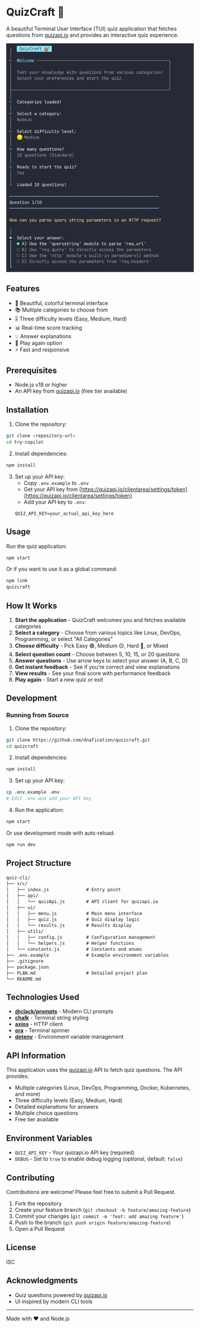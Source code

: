# QuizCraft 🎯

A beautiful Terminal User Interface (TUI) quiz application that fetches questions from [quizapi.io](https://quizapi.io) and provides an interactive quiz experience.

![screenshot of the application](image.png)

## Features

- 🎨 Beautiful, colorful terminal interface
- 📚 Multiple categories to choose from
- 🎚️ Three difficulty levels (Easy, Medium, Hard)
- 📊 Real-time score tracking
- 💡 Answer explanations
- 🔄 Play again option
- ⚡ Fast and responsive

## Prerequisites

- Node.js v18 or higher
- An API key from [quizapi.io](https://quizapi.io) (free tier available)

## Installation

1. Clone the repository:
```bash
git clone <repository-url>
cd try-copilot
```

2. Install dependencies:
```bash
npm install
```

3. Set up your API key:
   - Copy `.env.example` to `.env`
   - Get your API key from [https://quizapi.io/clientarea/settings/token](https://quizapi.io/clientarea/settings/token)
   - Add your API key to `.env`:
   ```
   QUIZ_API_KEY=your_actual_api_key_here
   ```

## Usage

Run the quiz application:

```bash
npm start
```

Or if you want to use it as a global command:

```bash
npm link
quizcraft
```

## How It Works

1. **Start the application** - QuizCraft welcomes you and fetches available categories
2. **Select a category** - Choose from various topics like Linux, DevOps, Programming, or select "All Categories"
3. **Choose difficulty** - Pick Easy 🟢, Medium 🟡, Hard 🔴, or Mixed
4. **Select question count** - Choose between 5, 10, 15, or 20 questions
5. **Answer questions** - Use arrow keys to select your answer (A, B, C, D)
6. **Get instant feedback** - See if you're correct and view explanations
7. **View results** - See your final score with performance feedback
8. **Play again** - Start a new quiz or exit

## Development

### Running from Source

1. Clone the repository:
```bash
git clone https://github.com/dnafication/quizcraft.git
cd quizcraft
```

2. Install dependencies:
```bash
npm install
```

3. Set up your API key:
```bash
cp .env.example .env
# Edit .env and add your API key
```

4. Run the application:
```bash
npm start
```

Or use development mode with auto-reload:
```bash
npm run dev
```

## Project Structure

```
quiz-cli/
├── src/
│   ├── index.js              # Entry point
│   ├── api/
│   │   └── quizApi.js        # API client for quizapi.io
│   ├── ui/
│   │   ├── menu.js           # Main menu interface
│   │   ├── quiz.js           # Quiz display logic
│   │   └── results.js        # Results display
│   ├── utils/
│   │   ├── config.js         # Configuration management
│   │   └── helpers.js        # Helper functions
│   └── constants.js          # Constants and enums
├── .env.example              # Example environment variables
├── .gitignore
├── package.json
├── PLAN.md                   # Detailed project plan
└── README.md
```

## Technologies Used

- **[@clack/prompts](https://github.com/natemoo-re/clack)** - Modern CLI prompts
- **[chalk](https://github.com/chalk/chalk)** - Terminal string styling
- **[axios](https://axios-http.com/)** - HTTP client
- **[ora](https://github.com/sindresorhus/ora)** - Terminal spinner
- **[dotenv](https://github.com/motdotla/dotenv)** - Environment variable management

## API Information

This application uses the [quizapi.io](https://quizapi.io) API to fetch quiz questions. The API provides:

- Multiple categories (Linux, DevOps, Programming, Docker, Kubernetes, and more)
- Three difficulty levels (Easy, Medium, Hard)
- Detailed explanations for answers
- Multiple choice questions
- Free tier available

## Environment Variables

- `QUIZ_API_KEY` - Your quizapi.io API key (required)
- `DEBUG` - Set to `true` to enable debug logging (optional, default: `false`)

## Contributing

Contributions are welcome! Please feel free to submit a Pull Request.

1. Fork the repository
2. Create your feature branch (`git checkout -b feature/amazing-feature`)
3. Commit your changes (`git commit -m 'feat: add amazing feature'`)
4. Push to the branch (`git push origin feature/amazing-feature`)
5. Open a Pull Request

## License

ISC

## Acknowledgments

- Quiz questions powered by [quizapi.io](https://quizapi.io)
- UI inspired by modern CLI tools

---

Made with ❤️ and Node.js
